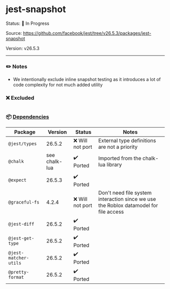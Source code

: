 # jest-snapshot

Status: :hammer: In Progress

Source: https://github.com/facebook/jest/tree/v26.5.3/packages/jest-snapshot

Version: v26.5.3

---

### :pencil2: Notes
* We intentionally exclude inline snapshot testing as it introduces a lot of code complexity for not much added utility

### :x: Excluded
```
```

### :package: [Dependencies]()
| Package | Version | Status | Notes |
| - | - | - | - |
| `@jest/types` | 26.5.2 | :x: Will not port | External type definitions are not a priority |
| `@chalk` | see chalk-lua | :heavy_check_mark: Ported  | Imported from the chalk-lua library |
| `@expect` | 26.5.3 | :heavy_check_mark: Ported  | |
| `@graceful-fs` | 4.2.4 | :x: Will not port  | Don't need file system interaction since we use the Roblox datamodel for file access |
| `@jest-diff` | 26.5.2 | :heavy_check_mark: Ported  | |
| `@jest-get-type` | 26.5.2 | :heavy_check_mark: Ported  | |
| `@jest-matcher-utils` | 26.5.2 | :heavy_check_mark: Ported  | |
| `@pretty-format` | 26.5.2 | :heavy_check_mark: Ported  | |
